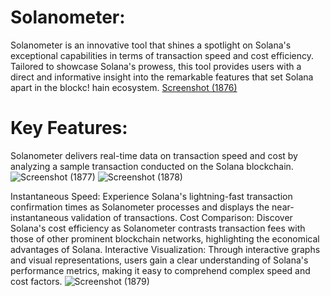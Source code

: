 # Solanometer:

Solanometer is an innovative tool that shines a spotlight on Solana's exceptional capabilities in terms of transaction speed and cost efficiency. Tailored to showcase Solana's prowess, this tool provides users with a direct and informative insight into the remarkable features that set Solana apart in the blockc!
hain ecosystem.
[Screenshot (1876)](https://github.com/nauriculus/Solanometer/assets/24634581/6d8aecb7-220d-4975-bc24-637b5248df19)


# Key Features:
Solanometer delivers real-time data on transaction speed and cost by analyzing a sample transaction conducted on the Solana blockchain.
![Screenshot (1877)](https://github.com/nauriculus/Solanometer/assets/24634581/1fbde95a-ab10-4ebb-b992-fa0b040ddc92)
![Screenshot (1878)](https://github.com/nauriculus/Solanometer/assets/24634581/5f87d614-8c58-4611-beab-0964d617b165)

Instantaneous Speed: Experience Solana's lightning-fast transaction confirmation times as Solanometer processes and displays the near-instantaneous validation of transactions.
Cost Comparison: Discover Solana's cost efficiency as Solanometer contrasts transaction fees with those of other prominent blockchain networks, highlighting the economical advantages of Solana.
Interactive Visualization: Through interactive graphs and visual representations, users gain a clear understanding of Solana's performance metrics, making it easy to comprehend complex speed and cost factors.
![Screenshot (1879)](https://github.com/nauriculus/Solanometer/assets/24634581/346042b0-33bc-4f11-9332-8b4ab70e2fa8)
